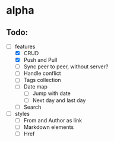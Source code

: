 # alpha


## Todo:

- [ ] features
  - [x] CRUD
  - [x] Push and Pull
  - [ ] Sync peer to peer, without server?
  - [ ] Handle conflict
  - [ ] Tags collection
  - [ ] Date map
    - [ ] Jump with date
    - [ ] Next day and last day
  - [ ] Search
- [ ] styles
  - [ ] From and Author as link
  - [ ] Markdown elements
  - [ ] Href
